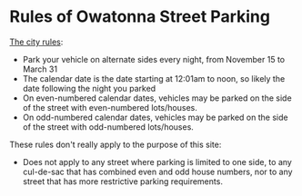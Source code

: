 # Rules of Owatonna Street Parking

[The city rules](http://ci.owatonna.mn.us/514/Public-Winter-Parking):

* Park your vehicle on alternate sides every night, from November 15 to March 31
* The calendar date is the date starting at 12:01am to noon, so likely the date following the night you parked
* On even-numbered calendar dates, vehicles may be parked on the side of the street with even-numbered lots/houses.
* On odd-numbered calendar dates, vehicles may be parked on the side of the street with odd-numbered lots/houses.

These rules don't really apply to the purpose of this site:

* Does not apply to any street where parking is limited to one side, to any cul-de-sac that has combined even and odd house numbers, nor to any street that has more restrictive parking requirements.
